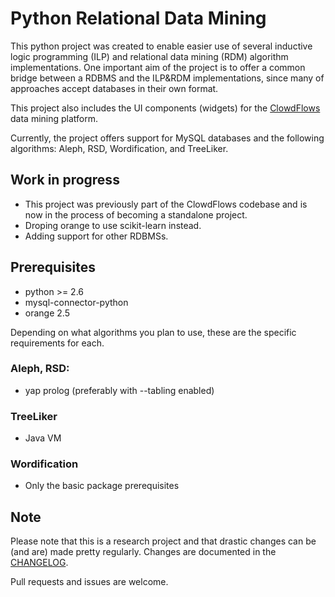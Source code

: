 # Python Relational Data Mining #

This python project was created to enable easier use of several inductive logic programming (ILP) and relational data mining (RDM)
algorithm implementations. One important aim of the project is to offer a common bridge between a RDBMS and the ILP&RDM implementations, since many of approaches accept databases in their own format.

This project also includes the UI components (widgets) for the [ClowdFlows](https://github.com/janezkranjc/clowdflows/) data mining platform.

<!-- TODO: add citations, licenses --> 
Currently, the project offers support for MySQL databases and the following algorithms: Aleph, RSD, Wordification, and TreeLiker.

## Work in progress ##

* This project was previously part of the ClowdFlows codebase and is now in the process of becoming a standalone project. 
* Droping orange to use scikit-learn instead.
* Adding support for other RDBMSs.

## Prerequisites ##

* python >= 2.6
* mysql-connector-python
* orange 2.5

Depending on what algorithms you plan to use, these are the specific requirements for each.

### Aleph, RSD: ###
* yap prolog (preferably with --tabling enabled)

### TreeLiker ###
* Java VM

### Wordification ###
* Only the basic package prerequisites

## Note ##

Please note that this is a research project and that drastic changes can be (and are) made pretty regularly. Changes are documented in the [CHANGELOG](CHANGELOG.md).

Pull requests and issues are welcome.
